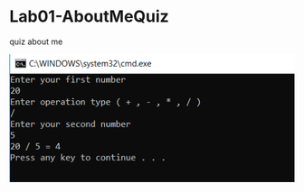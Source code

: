 # Lab01-AboutMeQuiz
quiz about me



  ![About Me Quiz](https://github.com/rjjohnson1204/Prework-Calculator/blob/6dca172f4fcc7b2d7ceeb149c4e0e45acc7f8f60/calculator%20result.PNG)
                    
                 





